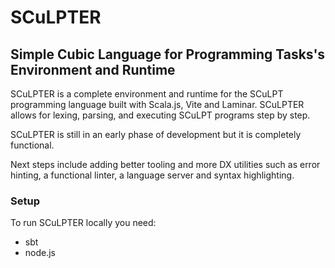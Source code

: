 # SCuLPTER
## Simple Cubic Language for Programming Tasks's Environment and Runtime

SCuLPTER is a complete environment and runtime for the SCuLPT programming language built with Scala.js, Vite and Laminar.
SCuLPTER allows for lexing, parsing, and executing SCuLPT programs step by step.

SCuLPTER is still in an early phase of development but it is completely functional.

Next steps include adding better tooling and more DX utilities such as error hinting, a functional linter, a language server and syntax highlighting.

### Setup

To run SCuLPTER locally you need:

- sbt
- node.js

